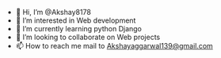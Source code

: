 - 👋 Hi, I’m @Akshay8178
- 👀 I’m interested in Web development
- 🌱 I’m currently learning python Django
- 💞️ I’m looking to collaborate on Web projects
- 📫 How to reach me mail to Akshayaggarwal139@gmail.com

<!---
Akshay8178/Akshay8178 is a ✨ special ✨ repository because its `README.md` (this file) appears on your GitHub profile.
You can click the Preview link to take a look at your changes.
--->
